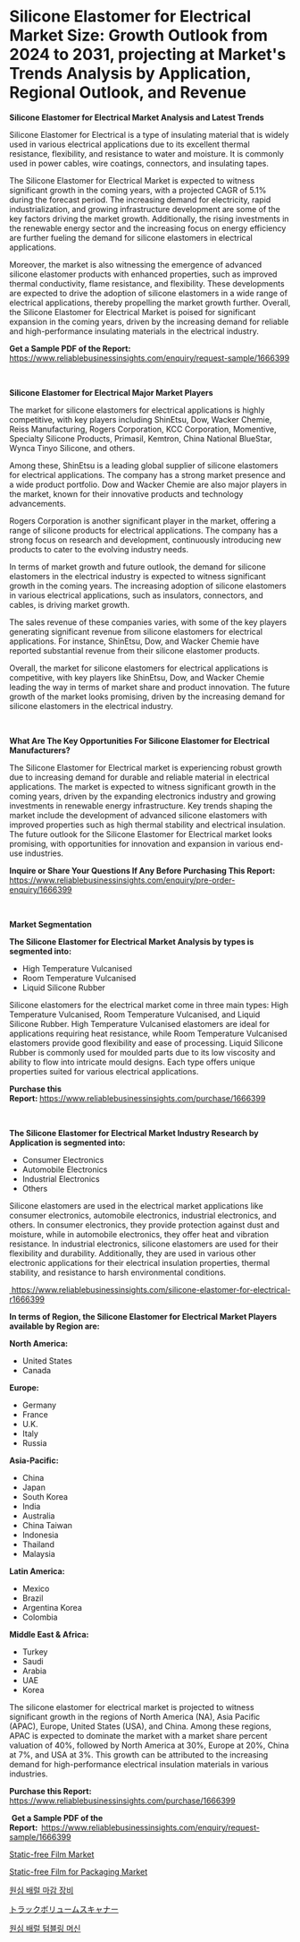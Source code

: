 <p><h1>Silicone Elastomer for Electrical Market Size: Growth Outlook from 2024 to 2031, projecting at Market's Trends Analysis by Application, Regional Outlook, and Revenue</h1></p><p><strong>Silicone Elastomer for Electrical Market Analysis and Latest Trends</strong></p>
<p><p>Silicone Elastomer for Electrical is a type of insulating material that is widely used in various electrical applications due to its excellent thermal resistance, flexibility, and resistance to water and moisture. It is commonly used in power cables, wire coatings, connectors, and insulating tapes.</p><p>The Silicone Elastomer for Electrical Market is expected to witness significant growth in the coming years, with a projected CAGR of 5.1% during the forecast period. The increasing demand for electricity, rapid industrialization, and growing infrastructure development are some of the key factors driving the market growth. Additionally, the rising investments in the renewable energy sector and the increasing focus on energy efficiency are further fueling the demand for silicone elastomers in electrical applications.</p><p>Moreover, the market is also witnessing the emergence of advanced silicone elastomer products with enhanced properties, such as improved thermal conductivity, flame resistance, and flexibility. These developments are expected to drive the adoption of silicone elastomers in a wide range of electrical applications, thereby propelling the market growth further. Overall, the Silicone Elastomer for Electrical Market is poised for significant expansion in the coming years, driven by the increasing demand for reliable and high-performance insulating materials in the electrical industry.</p></p>
<p><strong>Get a Sample PDF of the Report:&nbsp;</strong> <a href="https://www.reliablebusinessinsights.com/enquiry/request-sample/1666399">https://www.reliablebusinessinsights.com/enquiry/request-sample/1666399</a></p>
<p>&nbsp;</p>
<p><strong>Silicone Elastomer for Electrical Major Market Players</strong></p>
<p><p>The market for silicone elastomers for electrical applications is highly competitive, with key players including ShinEtsu, Dow, Wacker Chemie, Reiss Manufacturing, Rogers Corporation, KCC Corporation, Momentive, Specialty Silicone Products, Primasil, Kemtron, China National BlueStar, Wynca Tinyo Silicone, and others. </p><p>Among these, ShinEtsu is a leading global supplier of silicone elastomers for electrical applications. The company has a strong market presence and a wide product portfolio. Dow and Wacker Chemie are also major players in the market, known for their innovative products and technology advancements. </p><p>Rogers Corporation is another significant player in the market, offering a range of silicone products for electrical applications. The company has a strong focus on research and development, continuously introducing new products to cater to the evolving industry needs. </p><p>In terms of market growth and future outlook, the demand for silicone elastomers in the electrical industry is expected to witness significant growth in the coming years. The increasing adoption of silicone elastomers in various electrical applications, such as insulators, connectors, and cables, is driving market growth. </p><p>The sales revenue of these companies varies, with some of the key players generating significant revenue from silicone elastomers for electrical applications. For instance, ShinEtsu, Dow, and Wacker Chemie have reported substantial revenue from their silicone elastomer products.</p><p>Overall, the market for silicone elastomers for electrical applications is competitive, with key players like ShinEtsu, Dow, and Wacker Chemie leading the way in terms of market share and product innovation. The future growth of the market looks promising, driven by the increasing demand for silicone elastomers in the electrical industry.</p></p>
<p>&nbsp;</p>
<p><strong>What Are The Key Opportunities For Silicone Elastomer for Electrical Manufacturers?</strong></p>
<p><p>The Silicone Elastomer for Electrical market is experiencing robust growth due to increasing demand for durable and reliable material in electrical applications. The market is expected to witness significant growth in the coming years, driven by the expanding electronics industry and growing investments in renewable energy infrastructure. Key trends shaping the market include the development of advanced silicone elastomers with improved properties such as high thermal stability and electrical insulation. The future outlook for the Silicone Elastomer for Electrical market looks promising, with opportunities for innovation and expansion in various end-use industries.</p></p>
<p><strong>Inquire or Share Your Questions If Any Before Purchasing This Report:</strong> <a href="https://www.reliablebusinessinsights.com/enquiry/pre-order-enquiry/1666399">https://www.reliablebusinessinsights.com/enquiry/pre-order-enquiry/1666399</a></p>
<p>&nbsp;</p>
<p><strong>Market Segmentation</strong></p>
<p><strong>The Silicone Elastomer for Electrical Market Analysis by types is segmented into:</strong></p>
<p><ul><li>High Temperature Vulcanised</li><li>Room Temperature Vulcanised</li><li>Liquid Silicone Rubber</li></ul></p>
<p><p>Silicone elastomers for the electrical market come in three main types: High Temperature Vulcanised, Room Temperature Vulcanised, and Liquid Silicone Rubber. High Temperature Vulcanised elastomers are ideal for applications requiring heat resistance, while Room Temperature Vulcanised elastomers provide good flexibility and ease of processing. Liquid Silicone Rubber is commonly used for moulded parts due to its low viscosity and ability to flow into intricate mould designs. Each type offers unique properties suited for various electrical applications.</p></p>
<p><strong>Purchase this Report:&nbsp;</strong><a href="https://www.reliablebusinessinsights.com/purchase/1666399">https://www.reliablebusinessinsights.com/purchase/1666399</a></p>
<p>&nbsp;</p>
<p><strong>The Silicone Elastomer for Electrical Market Industry Research by Application is segmented into:</strong></p>
<p><ul><li>Consumer Electronics</li><li>Automobile Electronics</li><li>Industrial Electronics</li><li>Others</li></ul></p>
<p><p>Silicone elastomers are used in the electrical market applications like consumer electronics, automobile electronics, industrial electronics, and others. In consumer electronics, they provide protection against dust and moisture, while in automobile electronics, they offer heat and vibration resistance. In industrial electronics, silicone elastomers are used for their flexibility and durability. Additionally, they are used in various other electronic applications for their electrical insulation properties, thermal stability, and resistance to harsh environmental conditions.</p></p>
<p><a href="https://www.reliablebusinessinsights.com/silicone-elastomer-for-electrical-r1666399">&nbsp;https://www.reliablebusinessinsights.com/silicone-elastomer-for-electrical-r1666399</a></p>
<p><strong>In terms of Region, the Silicone Elastomer for Electrical Market Players available by Region are:</strong></p>
<p>
    <p> <strong> North America: </strong>
        <ul>
            <li>United States</li>
            <li>Canada</li>
        </ul>
        </p> 
    <p> <strong> Europe: </strong>
        <ul>
            <li>Germany</li>
            <li>France</li>
            <li>U.K.</li>
            <li>Italy</li>
            <li>Russia</li>
        </ul>
        </p> 
    <p> <strong> Asia-Pacific: </strong>
        <ul>
            <li>China</li>
            <li>Japan</li>
            <li>South Korea</li>
            <li>India</li>
            <li>Australia</li>
            <li>China Taiwan</li>
            <li>Indonesia</li>
            <li>Thailand</li>
            <li>Malaysia</li>
        </ul>
        </p> 
    <p> <strong> Latin America: </strong>
        <ul>
            <li>Mexico</li>
            <li>Brazil</li>
            <li>Argentina Korea</li>
            <li>Colombia</li>
        </ul>
        </p> 
    <p> <strong> Middle East & Africa: </strong>
        <ul>
            <li>Turkey</li>
            <li>Saudi</li>
            <li>Arabia</li>
            <li>UAE</li>
            <li>Korea</li>
        </ul>
    </p>
    </p>
<p><p>The silicone elastomer for electrical market is projected to witness significant growth in the regions of North America (NA), Asia Pacific (APAC), Europe, United States (USA), and China. Among these regions, APAC is expected to dominate the market with a market share percent valuation of 40%, followed by North America at 30%, Europe at 20%, China at 7%, and USA at 3%. This growth can be attributed to the increasing demand for high-performance electrical insulation materials in various industries.</p></p>
<p><strong>Purchase this Report: </strong><a href="https://www.reliablebusinessinsights.com/purchase/1666399">https://www.reliablebusinessinsights.com/purchase/1666399</a></p>
<p>&nbsp;<strong>Get a Sample PDF of the Report:&nbsp;&nbsp;</strong><a href="https://www.reliablebusinessinsights.com/enquiry/request-sample/1666399">https://www.reliablebusinessinsights.com/enquiry/request-sample/1666399</a></p>
<p><strong></strong></p>
<p><p><a href="https://github.com/dx0328/Market-Research-Report-List-3/blob/main/static-free-film-market.md">Static-free Film Market</a></p><p><a href="https://github.com/Glendatilghmankmgz0rbhwpy/Market-Research-Report-List-3/blob/main/static-free-film-for-packaging-market.md">Static-free Film for Packaging Market</a></p><p><a href="https://github.com/rick7624/Market-Research-Report-List-1/blob/main/4624474142124.md">원심 배럴 마감 장비</a></p><p><a href="https://github.com/AhmadMann1950/Market-Research-Report-List-1/blob/main/3485884136593.md">トラックボリュームスキャナー</a></p><p><a href="https://github.com/mduzzalmduzzal601/Market-Research-Report-List-1/blob/main/1040581142125.md">원심 배럴 텀블링 머신</a></p></p>